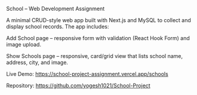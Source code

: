 School – Web Development Assignment

A minimal CRUD-style web app built with Next.js and MySQL to collect and display school records.
The app includes:

Add School page – responsive form with validation (React Hook Form) and image upload.

Show Schools page – responsive, card/grid view that lists school name, address, city, and image.

Live Demo: https://school-project-assignment.vercel.app/schools

Repository: https://github.com/yogesh1021/School-Project
